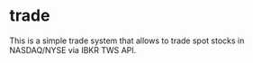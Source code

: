 # trade

This is a simple trade system that allows to trade spot stocks in NASDAQ/NYSE via IBKR TWS API.
